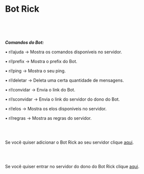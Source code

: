 # Bot Rick
<br>
<br>
<br>

***Comandos do Bot:***

<p>• ri!ajuda → Mostra os comandos disponíveis no servidor.</p>
<p>• ri!prefix → Mostra o prefix do Bot.</p>
<p>• ri!ping → Mostra o seu ping.</p>
<p>• ri!deletar → Deleta uma certa quantidade de mensagens.</p>
<p>• ri!convidar → Envia o link do Bot.</p>
<p>• ri!sconvidar → Envia o link do servidor do dono do Bot.</p>
<p>• ri!elos → Mostra os elos disponíveis no servidor.</p>
<p>• ri!regras → Mostra as regras do servidor.</p>
<br>
<br>

Se você quiser adicionar o Bot Rick ao seu servidor clique [aqui](https://discordapp.com/oauth2/authorize?client_id=415640814371340288&scope=bot&permissions=8).

<br>
<br>

Se você quiser entrar no servidor do dono do Bot Rick clique [aqui](https://discord.gg/NY9u3qh).
